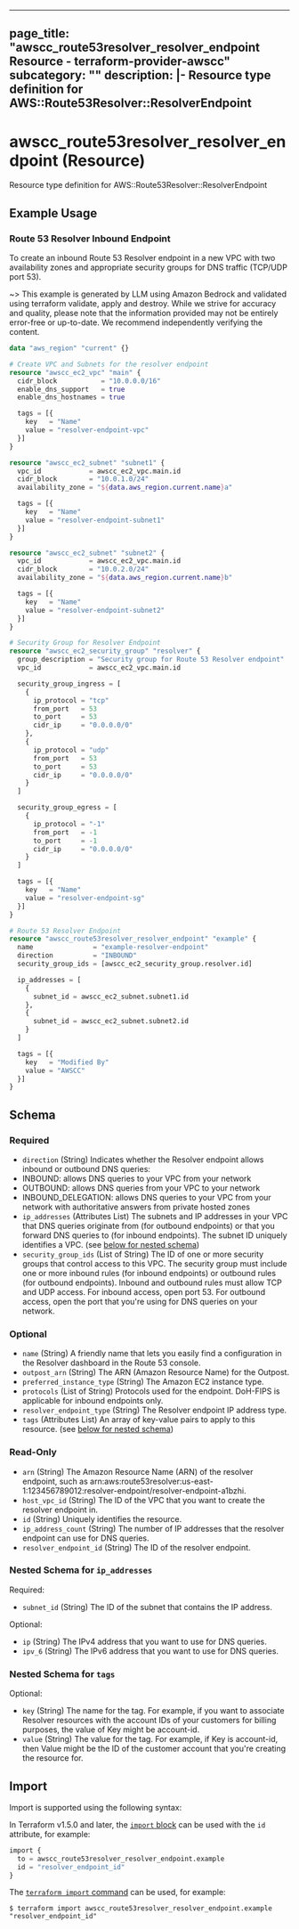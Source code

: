 
---
page_title: "awscc_route53resolver_resolver_endpoint Resource - terraform-provider-awscc"
subcategory: ""
description: |-
  Resource type definition for AWS::Route53Resolver::ResolverEndpoint
---

# awscc_route53resolver_resolver_endpoint (Resource)

Resource type definition for AWS::Route53Resolver::ResolverEndpoint

## Example Usage

### Route 53 Resolver Inbound Endpoint

To create an inbound Route 53 Resolver endpoint in a new VPC with two availability zones and appropriate security groups for DNS traffic (TCP/UDP port 53).

~> This example is generated by LLM using Amazon Bedrock and validated using terraform validate, apply and destroy. While we strive for accuracy and quality, please note that the information provided may not be entirely error-free or up-to-date. We recommend independently verifying the content.

```terraform
data "aws_region" "current" {}

# Create VPC and Subnets for the resolver endpoint
resource "awscc_ec2_vpc" "main" {
  cidr_block           = "10.0.0.0/16"
  enable_dns_support   = true
  enable_dns_hostnames = true

  tags = [{
    key   = "Name"
    value = "resolver-endpoint-vpc"
  }]
}

resource "awscc_ec2_subnet" "subnet1" {
  vpc_id            = awscc_ec2_vpc.main.id
  cidr_block        = "10.0.1.0/24"
  availability_zone = "${data.aws_region.current.name}a"

  tags = [{
    key   = "Name"
    value = "resolver-endpoint-subnet1"
  }]
}

resource "awscc_ec2_subnet" "subnet2" {
  vpc_id            = awscc_ec2_vpc.main.id
  cidr_block        = "10.0.2.0/24"
  availability_zone = "${data.aws_region.current.name}b"

  tags = [{
    key   = "Name"
    value = "resolver-endpoint-subnet2"
  }]
}

# Security Group for Resolver Endpoint
resource "awscc_ec2_security_group" "resolver" {
  group_description = "Security group for Route 53 Resolver endpoint"
  vpc_id            = awscc_ec2_vpc.main.id

  security_group_ingress = [
    {
      ip_protocol = "tcp"
      from_port   = 53
      to_port     = 53
      cidr_ip     = "0.0.0.0/0"
    },
    {
      ip_protocol = "udp"
      from_port   = 53
      to_port     = 53
      cidr_ip     = "0.0.0.0/0"
    }
  ]

  security_group_egress = [
    {
      ip_protocol = "-1"
      from_port   = -1
      to_port     = -1
      cidr_ip     = "0.0.0.0/0"
    }
  ]

  tags = [{
    key   = "Name"
    value = "resolver-endpoint-sg"
  }]
}

# Route 53 Resolver Endpoint
resource "awscc_route53resolver_resolver_endpoint" "example" {
  name               = "example-resolver-endpoint"
  direction          = "INBOUND"
  security_group_ids = [awscc_ec2_security_group.resolver.id]

  ip_addresses = [
    {
      subnet_id = awscc_ec2_subnet.subnet1.id
    },
    {
      subnet_id = awscc_ec2_subnet.subnet2.id
    }
  ]

  tags = [{
    key   = "Modified By"
    value = "AWSCC"
  }]
}
```

<!-- schema generated by tfplugindocs -->
## Schema

### Required

- `direction` (String) Indicates whether the Resolver endpoint allows inbound or outbound DNS queries:
- INBOUND: allows DNS queries to your VPC from your network 
- OUTBOUND: allows DNS queries from your VPC to your network 
- INBOUND_DELEGATION: allows DNS queries to your VPC from your network with authoritative answers from private hosted zones
- `ip_addresses` (Attributes List) The subnets and IP addresses in your VPC that DNS queries originate from (for outbound endpoints) or that you forward DNS queries to (for inbound endpoints). The subnet ID uniquely identifies a VPC. (see [below for nested schema](#nestedatt--ip_addresses))
- `security_group_ids` (List of String) The ID of one or more security groups that control access to this VPC. The security group must include one or more inbound rules (for inbound endpoints) or outbound rules (for outbound endpoints). Inbound and outbound rules must allow TCP and UDP access. For inbound access, open port 53. For outbound access, open the port that you're using for DNS queries on your network.

### Optional

- `name` (String) A friendly name that lets you easily find a configuration in the Resolver dashboard in the Route 53 console.
- `outpost_arn` (String) The ARN (Amazon Resource Name) for the Outpost.
- `preferred_instance_type` (String) The Amazon EC2 instance type.
- `protocols` (List of String) Protocols used for the endpoint. DoH-FIPS is applicable for inbound endpoints only.
- `resolver_endpoint_type` (String) The Resolver endpoint IP address type.
- `tags` (Attributes List) An array of key-value pairs to apply to this resource. (see [below for nested schema](#nestedatt--tags))

### Read-Only

- `arn` (String) The Amazon Resource Name (ARN) of the resolver endpoint, such as arn:aws:route53resolver:us-east-1:123456789012:resolver-endpoint/resolver-endpoint-a1bzhi.
- `host_vpc_id` (String) The ID of the VPC that you want to create the resolver endpoint in.
- `id` (String) Uniquely identifies the resource.
- `ip_address_count` (String) The number of IP addresses that the resolver endpoint can use for DNS queries.
- `resolver_endpoint_id` (String) The ID of the resolver endpoint.

<a id="nestedatt--ip_addresses"></a>
### Nested Schema for `ip_addresses`

Required:

- `subnet_id` (String) The ID of the subnet that contains the IP address.

Optional:

- `ip` (String) The IPv4 address that you want to use for DNS queries.
- `ipv_6` (String) The IPv6 address that you want to use for DNS queries.


<a id="nestedatt--tags"></a>
### Nested Schema for `tags`

Optional:

- `key` (String) The name for the tag. For example, if you want to associate Resolver resources with the account IDs of your customers for billing purposes, the value of Key might be account-id.
- `value` (String) The value for the tag. For example, if Key is account-id, then Value might be the ID of the customer account that you're creating the resource for.

## Import

Import is supported using the following syntax:

In Terraform v1.5.0 and later, the [`import` block](https://developer.hashicorp.com/terraform/language/import) can be used with the `id` attribute, for example:

```terraform
import {
  to = awscc_route53resolver_resolver_endpoint.example
  id = "resolver_endpoint_id"
}
```

The [`terraform import` command](https://developer.hashicorp.com/terraform/cli/commands/import) can be used, for example:

```shell
$ terraform import awscc_route53resolver_resolver_endpoint.example "resolver_endpoint_id"
```
